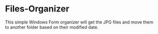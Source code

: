 # Files-Organizer
This simple Windows Form organizer will get the JPG files and move them to another folder based on their modified date.
